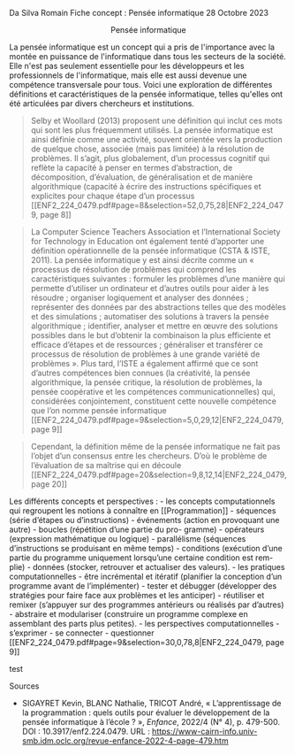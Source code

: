 Da Silva Romain
Fiche concept : Pensée informatique
28 Octobre 2023

<center>
Pensée informatique
</center>

La pensée informatique est un concept qui a pris de l'importance avec la montée en puissance de l'informatique dans tous les secteurs de la société. Elle n'est pas seulement essentielle pour les développeurs et les professionnels de l'informatique, mais elle est aussi devenue une compétence transversale pour tous. Voici une exploration de différentes définitions et caractéristiques de la pensée informatique, telles qu'elles ont été articulées par divers chercheurs et institutions.

> Selby et Woollard (2013) proposent une définition qui inclut ces mots qui sont les plus fréquemment utilisés. La pensée informatique est ainsi définie comme une activité, souvent orientée vers la production de quelque chose, associée (mais pas limitée) à la résolution de problèmes. Il s’agit, plus globalement, d’un processus cognitif qui reflète la capacité à penser en termes d’abstraction, de décomposition, d’évaluation, de généralisation et de manière algorithmique (capacité à écrire des instructions spécifiques et explicites pour chaque étape d’un processus [[ENF2_224_0479.pdf#page=8&selection=52,0,75,28|ENF2_224_0479, page 8]]


> La Computer Science Teachers Association et l’International Society for Technology in Education ont également tenté d’apporter une définition opérationnelle de la pensée informatique (CSTA & ISTE, 2011). La pensée informatique y est ainsi décrite comme un « processus de résolution de problèmes qui comprend les caractéristiques suivantes : formuler les problèmes d’une manière qui permette d’utiliser un ordinateur et d’autres outils pour aider à les résoudre ; organiser logiquement et analyser des données ; représenter des données par des abstractions telles que des modèles et des simulations ; automatiser des solutions à travers la pensée algorithmique ; identifier, analyser et mettre en œuvre des solutions possibles dans le but d’obtenir la combinaison la plus efficiente et efficace d’étapes et de ressources ; généraliser et transférer ce processus de résolution de problèmes à une grande variété de problèmes ». Plus tard, l’ISTE a également affirmé que ce sont d’autres compétences bien connues (la créativité, la pensée algorithmique, la pensée critique, la résolution de problèmes, la pensée coopérative et les compétences communicationnelles) qui, considérées conjointement, constituent cette nouvelle compétence que l’on nomme pensée informatique [[ENF2_224_0479.pdf#page=9&selection=5,0,29,12|ENF2_224_0479, page 9]]

> Cependant, la définition même de la pensée informatique ne fait pas l’objet d’un consensus entre les chercheurs. D’où le problème de l’évaluation de sa maîtrise qui en découle [[ENF2_224_0479.pdf#page=20&selection=9,8,12,14|ENF2_224_0479, page 20]]


Les différents concepts et perspectives  : 
	 - les concepts computationnels qui regroupent les notions à connaître en [[Programmation]]
		 - séquences (série d’étapes ou d’instructions)
		 - événements (action en provoquant une autre)
		 - boucles (répétition d’une partie du pro- gramme)
		 - opérateurs (expression mathématique ou logique)
		 - parallélisme (séquences d’instructions se produisant en même temps)
		 - conditions (exécution d’une partie du programme uniquement lorsqu’une certaine condition est rem- plie)
		 - données (stocker, retrouver et actualiser des valeurs). 
	 - les pratiques computationnelles
		 - être incrémental et itératif (planifier la conception d’un programme avant de l’implémenter)
		 - tester et débugger (développer des stratégies pour faire face aux problèmes et les anticiper) 
		 - réutiliser et remixer (s’appuyer sur des programmes antérieurs ou réalisés par d’autres)
		 - abstraire et modulariser (construire un programme complexe en assemblant des parts plus petites).
	 - les perspectives computationnelles
		 - s’exprimer
		 - se connecter
		 - questionner
	[[ENF2_224_0479.pdf#page=9&selection=30,0,78,8|ENF2_224_0479, page 9]]


test


Sources
- SIGAYRET Kevin, BLANC Nathalie, TRICOT André, « L’apprentissage de la programmation : quels outils pour évaluer le développement de la pensée informatique à l’école ? », _Enfance_, 2022/4 (N° 4), p. 479-500. DOI : 10.3917/enf2.224.0479. URL : https://www-cairn-info.univ-smb.idm.oclc.org/revue-enfance-2022-4-page-479.htm